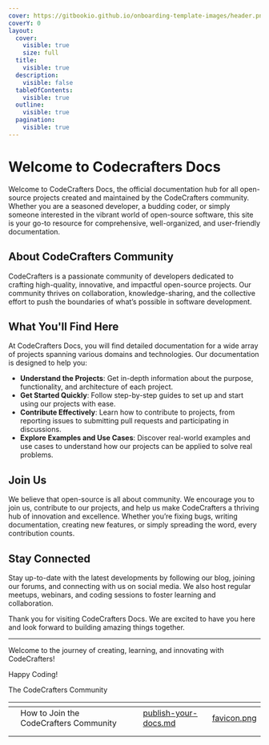 ```yaml
---
cover: https://gitbookio.github.io/onboarding-template-images/header.png
coverY: 0
layout:
  cover:
    visible: true
    size: full
  title:
    visible: true
  description:
    visible: false
  tableOfContents:
    visible: true
  outline:
    visible: true
  pagination:
    visible: true
---
```


# Welcome to Codecrafters Docs

Welcome to CodeCrafters Docs, the official documentation hub for all open-source projects created and maintained by the CodeCrafters community. Whether you are a seasoned developer, a budding coder, or simply someone interested in the vibrant world of open-source software, this site is your go-to resource for comprehensive, well-organized, and user-friendly documentation.

## **About CodeCrafters Community**

CodeCrafters is a passionate community of developers dedicated to crafting high-quality, innovative, and impactful open-source projects. Our community thrives on collaboration, knowledge-sharing, and the collective effort to push the boundaries of what’s possible in software development.

## **What You'll Find Here**

At CodeCrafters Docs, you will find detailed documentation for a wide array of projects spanning various domains and technologies. Our documentation is designed to help you:

* **Understand the Projects**: Get in-depth information about the purpose, functionality, and architecture of each project.
* **Get Started Quickly**: Follow step-by-step guides to set up and start using our projects with ease.
* **Contribute Effectively**: Learn how to contribute to projects, from reporting issues to submitting pull requests and participating in discussions.
* **Explore Examples and Use Cases**: Discover real-world examples and use cases to understand how our projects can be applied to solve real problems.

## **Join Us**

We believe that open-source is all about community. We encourage you to join us, contribute to our projects, and help us make CodeCrafters a thriving hub of innovation and excellence. Whether you’re fixing bugs, writing documentation, creating new features, or simply spreading the word, every contribution counts.

## **Stay Connected**

Stay up-to-date with the latest developments by following our blog, joining our forums, and connecting with us on social media. We also host regular meetups, webinars, and coding sessions to foster learning and collaboration.

Thank you for visiting CodeCrafters Docs. We are excited to have you here and look forward to building amazing things together.

***

Welcome to the journey of creating, learning, and innovating with CodeCrafters!

Happy Coding!

The CodeCrafters Community



<table data-view="cards"><thead><tr><th></th><th></th><th></th><th data-hidden data-card-target data-type="content-ref"></th><th data-hidden data-card-cover data-type="files"></th></tr></thead><tbody><tr><td></td><td>How to Join the CodeCrafters Community</td><td></td><td><a href="getting-started/publish-your-docs.md">publish-your-docs.md</a></td><td><a href=".gitbook/assets/favicon.png">favicon.png</a></td></tr><tr><td></td><td></td><td></td><td></td><td></td></tr><tr><td></td><td></td><td></td><td></td><td></td></tr></tbody></table>
